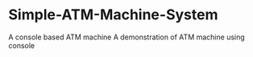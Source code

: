 # Simple-ATM-Machine-System
A console based ATM machine
A demonstration of ATM machine using console
